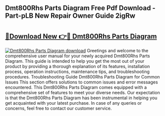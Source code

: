 ## Dmt800Rhs Parts Diagram Free Pdf Download - Part-pLB New Repair Owner Guide 2igRw

# <h2><a href="http://dfhmxxb.blite.top/?on=Dmt800Rhs+Parts+Diagram">🔗Download New 👉🔴 Dmt800Rhs Parts Diagram</a></h2>

[![Dmt800Rhs Parts Diagram download](https://i.imgur.com/lujVjoI.png)](http://dfhmxxb.blite.top/?on=Dmt800Rhs+Parts+Diagram)
Greetings and welcome to the comprehensive user manual for your newly acquired Dmt800Rhs Parts Diagram. This guide is intended to help you get the most out of your product by providing a thorough explanation of its features, installation process, operation instructions, maintenance tips, and troubleshooting procedures. Troubleshooting Guide Dmt800Rhs Parts Diagram for Common Issues This section offers solutions to common issues and error messages encountered. This Dmt800Rhs Parts Diagram comes equipped with a comprehensive set of features to meet your diverse needs. Our expectation is that the Dmt800Rhs Parts Diagram has been instrumental in helping you get acquainted with your latest purchase. In case of any queries or concerns, feel free to contact our customer service.
